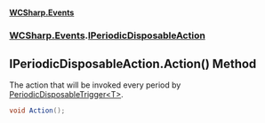 #### [WCSharp\.Events](README.md 'README')
### [WCSharp\.Events](WCSharp.Events.md 'WCSharp\.Events').[IPeriodicDisposableAction](WCSharp.Events.IPeriodicDisposableAction.md 'WCSharp\.Events\.IPeriodicDisposableAction')

## IPeriodicDisposableAction\.Action\(\) Method

The action that will be invoked every period by [PeriodicDisposableTrigger&lt;T&gt;](WCSharp.Events.PeriodicDisposableTrigger_T_.md 'WCSharp\.Events\.PeriodicDisposableTrigger\<T\>')\.

```csharp
void Action();
```